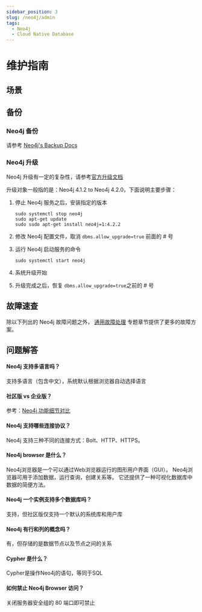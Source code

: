 ```yaml
---
sidebar_position: 3
slug: /neo4j/admin
tags:
  - Neo4j 
  - Cloud Native Database
---
```


# 维护指南

## 场景

## 备份

### Neo4j 备份

请参考 [Neo4j's Backup Docs](https://neo4j.com/docs/operations-manual/current/backup/)

### Neo4j 升级

Neo4j 升级有一定的复杂性，请参考[官方升级文档](https://neo4j.com/docs/operations-manual/current/upgrade/)

升级对象一般指的是：Neo4j 4.1.2 to Neo4j 4.2.0，下面说明主要步骤：

1. 停止 Neo4j 服务之后，安装指定的版本
    ```
    sudo systemctl stop neo4j
    sudo apt-get update
    sudo sudo apt-get install neo4j=1:4.2.2
    ```
2. 修改 Neo4j 配置文件，取消 `dbms.allow_upgrade=true` 前面的 # 号

3. 运行 Neo4j 启动服务的命令
    ```
    sudo systemctl start neo4j
    ```
4. 系统升级开始

5. 升级完成之后，恢复 `dbms.allow_upgrade=true`之前的 # 号


## 故障速查

除以下列出的 Neo4j 故障问题之外， [通用故障处理](../troubleshooting) 专题章节提供了更多的故障方案。 

## 问题解答

#### Neo4j 支持多语言吗？

支持多语言（包含中文），系统默认根据浏览器自动选择语言 

#### 社区版 vs 企业版？

参考：[Neo4j 功能细节对比](https://neo4j.com/docs/operations-manual/current/introduction/#edition-details)

#### Neo4j 支持哪些连接协议？

Neo4j 支持三种不同的连接方式：Bolt、HTTP、HTTPS。

#### Neo4j browser 是什么？

Neo4j浏览器是一个可以通过Web浏览器运行的图形用户界面（GUI）。 Neo4j浏览器可用于添加数据，运行查询，创建关系等。 它还提供了一种可视化数据库中数据的简便方法。

#### Neo4j 一个实例支持多个数据库吗？

支持，但社区版仅支持一个默认的系统库和用户库

#### Neo4j 有行和列的概念吗？

有，但存储的是数据节点以及节点之间的关系

#### Cypher 是什么？

Cypher是操作Neo4j的语句，等同于SQL

#### 如何禁止 Neo4j Browser 访问？

关闭服务器安全组的 80 端口即可禁止